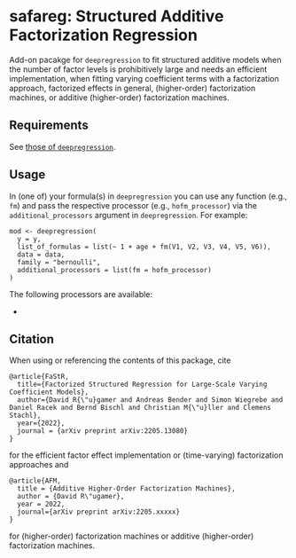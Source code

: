 # safareg: Structured Additive Factorization Regression

Add-on pacakge for `deepregression` to fit structured additive models when the number of factor levels is prohibitively large and needs an efficient implementation, when fitting varying coefficient terms with a factorization approach, factorized effects in general, (higher-order) factorization machines, or additive (higher-order) factorization machines.

## Requirements

See [those of `deepregression`](https://github.com/neural-structured-additive-learning/deepregression/blob/main/README.md).

## Usage

In (one of) your formula(s) in `deepregression` you can use any function (e.g., `fm`) and pass the respective processor (e.g., `hofm_processor`) via the `additional_processors` argument in `deepregression`. For example:

```
mod <- deepregression(
  y = y,
  list_of_formulas = list(~ 1 + age + fm(V1, V2, V3, V4, V5, V6)),
  data = data,
  family = "bernoulli", 
  additional_processors = list(fm = hofm_processor)
)
```

The following processors are available:

* 

## Citation

When using or referencing the contents of this package, cite

    @article{FaStR,
      title={Factorized Structured Regression for Large-Scale Varying Coefficient Models},
      author={David R{\"u}gamer and Andreas Bender and Simon Wiegrebe and Daniel Racek and Bernd Bischl and Christian M{\"u}ller and Clemens Stachl},
      year={2022},
      journal = {arXiv preprint arXiv:2205.13080}
    }
    
for the efficient factor effect implementation or (time-varying) factorization approaches and

    @article{AFM,
      title = {Additive Higher-Order Factorization Machines},
      author = {David R\"ugamer},
      year = 2022,
      journal={arXiv preprint arXiv:2205.xxxxx}
    }
    
for (higher-order) factorization machines or additive (higher-order) factorization machines.
